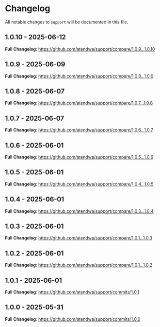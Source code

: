 # Changelog

All notable changes to `support` will be documented in this file.

## 1.0.10 - 2025-06-12

**Full Changelog**: https://github.com/atendwa/support/compare/1.0.9...1.0.10

## 1.0.9 - 2025-06-09

**Full Changelog**: https://github.com/atendwa/support/compare/1.0.8...1.0.9

## 1.0.8 - 2025-06-07

**Full Changelog**: https://github.com/atendwa/support/compare/1.0.7...1.0.8

## 1.0.7 - 2025-06-07

**Full Changelog**: https://github.com/atendwa/support/compare/1.0.6...1.0.7

## 1.0.6 - 2025-06-01

**Full Changelog**: https://github.com/atendwa/support/compare/1.0.5...1.0.6

## 1.0.5 - 2025-06-01

**Full Changelog**: https://github.com/atendwa/support/compare/1.0.4...1.0.5

## 1.0.4 - 2025-06-01

**Full Changelog**: https://github.com/atendwa/support/compare/1.0.3...1.0.4

## 1.0.3 - 2025-06-01

**Full Changelog**: https://github.com/atendwa/support/compare/1.0.1...1.0.3

## 1.0.2 - 2025-06-01

**Full Changelog**: https://github.com/atendwa/support/compare/1.0.1...1.0.2

## 1.0.1 - 2025-06-01

**Full Changelog**: https://github.com/atendwa/support/commits/1.0.1

## 1.0.0 - 2025-05-31

**Full Changelog**: https://github.com/atendwa/support/commits/1.0.0
